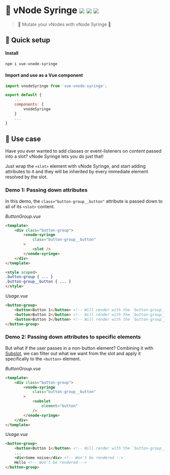 # :syringe: vNode Syringe <a href="https://npm.im/vue-vnode-syringe"><img src="https://badgen.net/npm/v/vue-vnode-syringe"></a> <a href="https://npm.im/vue-vnode-syringe"><img src="https://badgen.net/npm/dm/vue-vnode-syringe"></a> <a href="https://packagephobia.now.sh/result?p=vue-vnode-syringe"><img src="https://packagephobia.now.sh/badge?p=vue-vnode-syringe"></a>
> 🧬 Mutate your vNodes with vNode Syringe 💉

## :rocket: Quick setup
#### Install
```sh
npm i vue-vnode-syringe
```

#### Import and use as a Vue component
```js
import vnodeSyringe from 'vue-vnode-syringe';

export default {
	...
	components: {
		vnodeSyringe
	}
	...
}
```

## :beginner: Use case
Have you ever wanted to add classes or event-listeners on content passed into a slot? vNode Syringe lets you do just that!

Just wrap the `<slot>` element with vNode Syringe, and start adding attributes to it and they will be inherited by every immediate element resolved by the slot.

### Demo 1: Passing down attributes
In this demo, the `class="button-group__button"` attribute is passed down to all of its `<slot>` content.

_ButtonGroup.vue_
```html
<template>
	<div class="button-group">
	    <vnode-syringe
	        class="button-group__button"
	    >
	        <slot />
	    </vnode-syringe>
	</div>
</template>

<style scoped>
.button-group { ... }
.button-group__button { ... }
</style>
```

_Usage.vue_
```html
<button-group>
	<button>Button 1</button> <!-- Will render with the `button-group__button` class -->
	<button>Button 2</button> <!-- Will render with the `button-group__button` class -->
	<button>Button 3</button> <!-- Will render with the `button-group__button` class -->
</button-group>
```

### Demo 2: Passing down attributes to specific elements
But what if the user passes in a non-button element? Combining it with [Subslot](https://github.com/privatenumber/vue-subslot), we can filter out what we want from the slot and apply it specifically to the `<button>` element.

_ButtonGroup.vue_
```html
<template>
	<div class="button-group">
	    <vnode-syringe
	        class="button-group__button"
	    >
	        <subslot
	            element="button"
	        />
	    </vnode-syringe>
	</div>
</template>
```

_Usage.vue_
```html
<button-group>
	<button>Button 1</button> <!-- Will render with the `button-group__button` class -->
	...
	<div>Some noise</div> <!-- Won't be rendered -->
	Hello <!-- Won't be rendered -->
</button-group>
```

